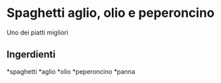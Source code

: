 # Spaghetti aglio, olio e peperoncino

Uno dei piatti migliori

## Ingerdienti
*spaghetti
*aglio
*olio
*peperoncino
*panna
